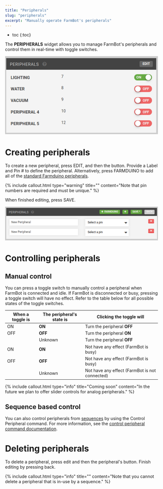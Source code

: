 ```yaml
---
title: "Peripherals"
slug: "peripherals"
excerpt: "Manually operate FarmBot's peripherals"
---
```


* toc
{:toc}

The **PERIPHERALS** widget allows you to manage FarmBot's peripherals and control them in real-time with toggle switches.

![peripherals.png](peripherals.png)

# Creating peripherals
To create a new peripheral, press <span class="fb-button fb-gray">EDIT</span>, and then the <span class="fb-button fb-green"><i class="fa fa-plus"></i></span> button. Provide a <span class="fb-input">Label</span> and <span class="fb-input">Pin #</span> to define the peripheral. Alternatively, press <span class="fb-button fb-green"><i class="fa fa-plus"></i> FARMDUINO</span> to add all of the [standard Farmduino peripherals](https://genesis.farm.bot/docs/farmduino-peripheral-pin-numbers).

{%
include callout.html
type="warning"
title=""
content="Note that pin numbers are required and must be unique."
%}

When finished editing, press <span class="fb-button fb-green">SAVE</span>.

![edit_peripherals.png](edit_peripherals.png)

# Controlling peripherals
## Manual control
You can press a toggle switch to manually control a peripheral when FarmBot is connected and idle. If FarmBot is disconnected or busy, pressing a toggle switch will have no effect. Refer to the table below for all possible states of the toggle switches.

|When a toggle is              |The peripheral's state is     |Clicking the toggle will      |
|------------------------------|------------------------------|------------------------------|
|<span class="fb-peripheral-on">ON</span>|**ON**                        |Turn the peripheral **OFF**
|<span class="fb-peripheral-off">OFF</span>|**OFF**                       |Turn the peripheral **ON**
|<span class="fb-peripheral-unknown"></span>|Unknown                       |Turn the peripheral **OFF**
|<span class="fb-peripheral-on fb-peripheral-disabled">ON</span>|**ON**                        |Not have any effect (FarmBot is busy)
|<span class="fb-peripheral-off fb-peripheral-disabled">OFF</span>|**OFF**                       |Not have any effect (FarmBot is busy)
|<span class="fb-peripheral-unknown fb-peripheral-disabled"></span>|Unknown                       |Not have any effect (FarmBot is not connected)



{%
include callout.html
type="info"
title="Coming soon"
content="In the future we plan to offer slider controls for analog peripherals."
%}

## Sequence based control
You can also control peripherals from [sequences](../../Web-App/sequences.md) by using the <span class="fb-step fb-write-pin">Control Peripheral</span> command. For more information, see the [control peripheral command documentation](../../Web-App/sequences/sequence-commands.md#control-peripheral).

# Deleting peripherals
To delete a peripheral, press <span class="fb-button fb-gray">edit</span> and then the peripheral's <span class="fb-button fb-red"><i class="fa fa-times"></i></span> button. Finish editing by pressing <span class="fb-button fb-gray">back</span>.

{%
include callout.html
type="info"
title=""
content="Note that you cannot delete a peripheral that is in-use by a sequence."
%}

